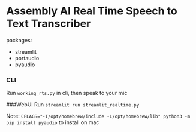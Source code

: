 
# Assembly AI Real Time Speech to Text Transcriber
 
 packages:
  - streamlit
  - portaudio
  - pyaudio
  
  
### CLI
Run `working_rts.py` in cli, then speak to your mic

###WebUI
Run `streamlit run streamlit_realtime.py`

Note: `CFLAGS="-I/opt/homebrew/include -L/opt/homebrew/lib" python3 -m pip install pyaudio` to install on mac
